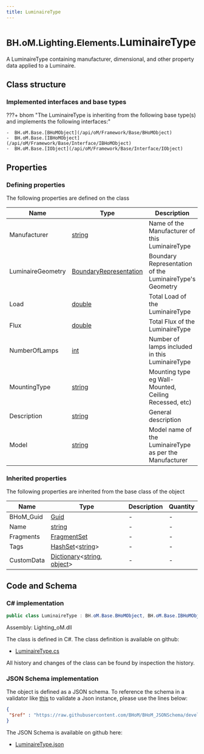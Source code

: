 ```yaml
---
title: LuminaireType
---
```


# <small>BH.oM.Lighting.Elements.</small>**LuminaireType**

A LuminaireType containing manufacturer, dimensional, and other property data applied to a Luminaire.

## Class structure

### Implemented interfaces and base types

???+ bhom "The LuminaireType is inheriting from the following base type(s) and implements the following interfaces:"

    -  BH.oM.Base.[BHoMObject](/api/oM/Framework/Base/BHoMObject)
    -  BH.oM.Base.[IBHoMObject](/api/oM/Framework/Base/Interface/IBHoMObject)
    -  BH.oM.Base.[IObject](/api/oM/Framework/Base/Interface/IObject)


## Properties



### Defining properties

The following properties are defined on the class

| Name             | Type             | Description      | Quantity         |
|------------------|------------------|------------------|------------------|
| Manufacturer | [string](https://learn.microsoft.com/en-us/dotnet/api/System.String?view=netstandard-2.0) | Name of the Manufacturer of this LuminaireType | - |
| LuminaireGeometry | [BoundaryRepresentation](/api/oM/Dimensional/Geometry/Solid/BoundaryRepresentation) | Boundary Representation of the LuminaireType's Geometry | - |
| Load | [double](https://learn.microsoft.com/en-us/dotnet/api/System.Double?view=netstandard-2.0) | Total Load of the LuminaireType | - |
| Flux | [double](https://learn.microsoft.com/en-us/dotnet/api/System.Double?view=netstandard-2.0) | Total Flux of the LuminaireType | - |
| NumberOfLamps | [int](https://learn.microsoft.com/en-us/dotnet/api/System.Int32?view=netstandard-2.0) | Number of lamps included in this LuminaireType | - |
| MountingType | [string](https://learn.microsoft.com/en-us/dotnet/api/System.String?view=netstandard-2.0) | Mounting type eg Wall-Mounted, Ceiling Recessed, etc) | - |
| Description | [string](https://learn.microsoft.com/en-us/dotnet/api/System.String?view=netstandard-2.0) | General description | - |
| Model | [string](https://learn.microsoft.com/en-us/dotnet/api/System.String?view=netstandard-2.0) | Model name of the LuminaireType as per the Manufacturer | - |


### Inherited properties
The following properties are inherited from the base class of the object

| Name             | Type             | Description      | Quantity         |
|------------------|------------------|------------------|------------------|
| BHoM_Guid | [Guid](https://learn.microsoft.com/en-us/dotnet/api/System.Guid?view=netstandard-2.0) | - | - |
| Name | [string](https://learn.microsoft.com/en-us/dotnet/api/System.String?view=netstandard-2.0) | - | - |
| Fragments | [FragmentSet](/api/oM/Framework/Base/FragmentSet) | - | - |
| Tags | [HashSet](https://learn.microsoft.com/en-us/dotnet/api/System.Collections.Generic.HashSet-1?view=netstandard-2.0)&lt;[string](https://learn.microsoft.com/en-us/dotnet/api/System.String?view=netstandard-2.0)&gt; | - | - |
| CustomData | [Dictionary](https://learn.microsoft.com/en-us/dotnet/api/System.Collections.Generic.Dictionary-2?view=netstandard-2.0)&lt;[string](https://learn.microsoft.com/en-us/dotnet/api/System.String?view=netstandard-2.0), [object](https://learn.microsoft.com/en-us/dotnet/api/System.Object?view=netstandard-2.0)&gt; | - | - |


## Code and Schema

### C# implementation

``` C# title="C#"
public class LuminaireType : BH.oM.Base.BHoMObject, BH.oM.Base.IBHoMObject, BH.oM.Base.IObject
```

Assembly: Lighting_oM.dll

The class is defined in C#. The class definition is available on github:

- [LuminaireType.cs](https://github.com/BHoM/BHoM/blob/develop/Lighting_oM/Elements\LuminaireType.cs)

All history and changes of the class can be found by inspection the history.
### JSON Schema implementation

The object is defined as a JSON schema. To reference the schema in a validator like [this](https://www.jsonschemavalidator.net/) to validate a Json instance, please use the lines below:

``` json title="JSON Schema"
{
 "$ref" : "https://raw.githubusercontent.com/BHoM/BHoM_JSONSchema/develop/Lighting_oM/Elements/LuminaireType.json"
}
```

The JSON Schema is available on github here:

- [LuminaireType.json](https://github.com/BHoM/BHoM_JSONSchema/blob/develop/Lighting_oM/Elements/LuminaireType.json)
